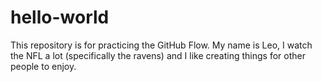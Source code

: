 # hello-world
This repository is for practicing the GitHub Flow.
My name is Leo, I watch the NFL a lot (specifically the ravens) and I like creating things for other people to enjoy.
